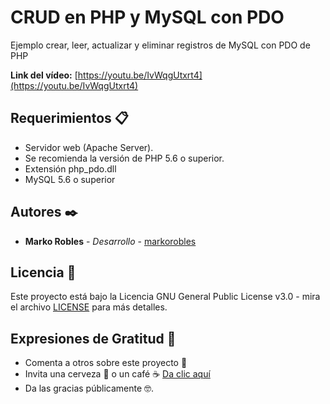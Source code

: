# CRUD en PHP y MySQL con PDO
Ejemplo crear, leer, actualizar y eliminar registros de MySQL con PDO de PHP

**Link del vídeo:** [https://youtu.be/IvWqgUtxrt4](https://youtu.be/IvWqgUtxrt4) 

## Requerimientos 📋
- Servidor web (Apache Server).
- Se recomienda la versión de PHP 5.6 o superior.
- Extensión php_pdo.dll
- MySQL 5.6 o superior

## Autores ✒️
- **Marko Robles** - *Desarrollo* - [markorobles](https://github.com/markorobles)

## Licencia 📄

Este proyecto está bajo la Licencia GNU General Public License v3.0 - mira el archivo [LICENSE](LICENSE) para más detalles.

## Expresiones de Gratitud 🎁

* Comenta a otros sobre este proyecto 📢
* Invita una cerveza 🍺 o un café ☕ [Da clic aquí](https://www.paypal.com/paypalme/markorobles?locale.x=es_XC.) 
* Da las gracias públicamente 🤓.
